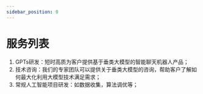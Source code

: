 ```yaml
---
sidebar_position: 0
---
```


# 服务列表

1. GPTs研发：短时高质为客户提供基于垂类大模型的智能聊天机器人产品；
2. 技术咨询：我们的专家团队可以提供关于垂类大模型的咨询，帮助客户了解如何最大化利用大模型技术满足需求；
3. 常规人工智能项目研发：如数据收集，算法调优等；